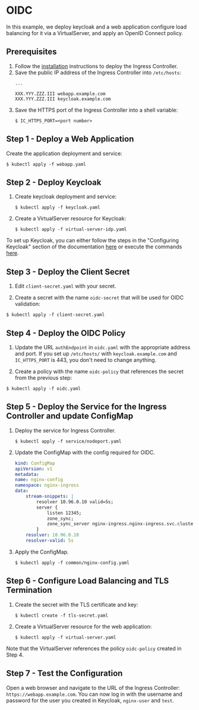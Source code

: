 # OIDC

In this example, we deploy keycloak and a web application configure load balancing for it via a VirtualServer, and apply an OpenID Connect policy.

## Prerequisites

1. Follow the [installation](https://docs.nginx.com/nginx-ingress-controller/installation/installation-with-manifests/) instructions to deploy the Ingress Controller.
1. Save the public IP address of the Ingress Controller into `/etc/hosts`:
    ```
    ...

    XXX.YYY.ZZZ.III webapp.example.com
    XXX.YYY.ZZZ.III keycloak.example.com
    ```
1. Save the HTTPS port of the Ingress Controller into a shell variable:
    ```
    $ IC_HTTPS_PORT=<port number>
    ```

## Step 1 - Deploy a Web Application

Create the application deployment and service:
```
$ kubectl apply -f webapp.yaml
```

## Step 2 - Deploy Keycloak

1. Create keycloak deployment and service:
    ```
    $ kubectl apply -f keycloak.yaml
    ```
1. Create a VirtualServer resource for Keycloak:
    ```
    $ kubectl apply -f virtual-server-idp.yaml
    ```

To set up Keycloak, you can either follow the steps in the "Configuring Keycloak" section of the documentation [here](https://docs.nginx.com/nginx/deployment-guides/single-sign-on/keycloak/#configuring-keycloak) or execute the commands [here](./keycloak_setup.md).


## Step 3 - Deploy the Client Secret

1. Edit `client-secret.yaml` with your secret.

1. Create a secret with the name `oidc-secret` that will be used for OIDC validation:
```
$ kubectl apply -f client-secret.yaml
```

## Step 4 - Deploy the OIDC Policy

1. Update the URL `authEndpoint` in `oidc.yaml` with the appropriate address and port. If you set up `/etc/hosts/` with `keycloak.example.com` and `IC_HTTPS_PORT` is 443, you don't need to change anything.

1. Create a policy with the name `oidc-policy` that references the secret from the previous step:
```
$ kubectl apply -f oidc.yaml
```

## Step 5 - Deploy the Service for the Ingress Controller and update ConfigMap
1. Deploy the service for Ingress Controller.
    ```
    $ kubectl apply -f service/nodeport.yaml
    ```
1. Update the ConfigMap with the config required for OIDC.
    ```yaml
    kind: ConfigMap
    apiVersion: v1
    metadata:
    name: nginx-config
    namespace: nginx-ingress
    data:
        stream-snippets: |
            resolver 10.96.0.10 valid=5s;
            server {
                listen 12345;
                zone_sync;
                zone_sync_server nginx-ingress.nginx-ingress.svc.cluster.local:12345 resolve;
            }
        resolver: 10.96.0.10
        resolver-valid: 5s
    ```
1. Apply the ConfigMap.
   ```
   $ kubectl apply -f common/nginx-config.yaml
   ```

## Step 6 - Configure Load Balancing and TLS Termination
1. Create the secret with the TLS certificate and key:
    ```
    $ kubectl create -f tls-secret.yaml
    ```

2. Create a VirtualServer resource for the web application:
    ```
    $ kubectl apply -f virtual-server.yaml
    ```

Note that the VirtualServer references the policy `oidc-policy` created in Step 4.

## Step 7 - Test the Configuration

Open a web browser and navigate to the URL of the Ingress Controller: `https://webapp.example.com`. You can now log in with the username and password for the user you created in Keycloak, `nginx-user` and `test`.
